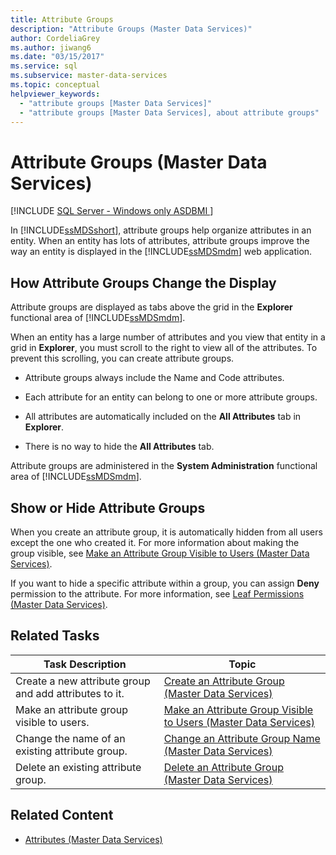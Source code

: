 ```yaml
---
title: Attribute Groups
description: "Attribute Groups (Master Data Services)"
author: CordeliaGrey
ms.author: jiwang6
ms.date: "03/15/2017"
ms.service: sql
ms.subservice: master-data-services
ms.topic: conceptual
helpviewer_keywords:
  - "attribute groups [Master Data Services]"
  - "attribute groups [Master Data Services], about attribute groups"
---
```

# Attribute Groups (Master Data Services)

[!INCLUDE [SQL Server - Windows only ASDBMI  ](../includes/applies-to-version/sql-windows-only-asdbmi.md)]

  In [!INCLUDE[ssMDSshort](../includes/ssmdsshort-md.md)], attribute groups help organize attributes in an entity. When an entity has lots of attributes, attribute groups improve the way an entity is displayed in the [!INCLUDE[ssMDSmdm](../includes/ssmdsmdm-md.md)] web application.  
  
## How Attribute Groups Change the Display  
 Attribute groups are displayed as tabs above the grid in the **Explorer** functional area of [!INCLUDE[ssMDSmdm](../includes/ssmdsmdm-md.md)].  
  
 When an entity has a large number of attributes and you view that entity in a grid in **Explorer**, you must scroll to the right to view all of the attributes. To prevent this scrolling, you can create attribute groups.  
  
-   Attribute groups always include the Name and Code attributes.  
  
-   Each attribute for an entity can belong to one or more attribute groups.  
  
-   All attributes are automatically included on the **All Attributes** tab in **Explorer**.  
  
-   There is no way to hide the **All Attributes** tab.  
  
 Attribute groups are administered in the **System Administration** functional area of [!INCLUDE[ssMDSmdm](../includes/ssmdsmdm-md.md)].  
  
## Show or Hide Attribute Groups  
 When you create an attribute group, it is automatically hidden from all users except the one who created it. For more information about making the group visible, see [Make an Attribute Group Visible to Users &#40;Master Data Services&#41;](../master-data-services/make-an-attribute-group-visible-to-users-master-data-services.md).  
  
 If you want to hide a specific attribute within a group, you can assign **Deny** permission to the attribute. For more information, see [Leaf Permissions &#40;Master Data Services&#41;](../master-data-services/leaf-permissions-master-data-services.md).  
  
## Related Tasks  
  
|Task Description|Topic|  
|----------------------|-----------|  
|Create a new attribute group and add attributes to it.|[Create an Attribute Group &#40;Master Data Services&#41;](../master-data-services/create-an-attribute-group-master-data-services.md)|  
|Make an attribute group visible to users.|[Make an Attribute Group Visible to Users &#40;Master Data Services&#41;](../master-data-services/make-an-attribute-group-visible-to-users-master-data-services.md)|  
|Change the name of an existing attribute group.|[Change an Attribute Group Name &#40;Master Data Services&#41;](../master-data-services/change-an-attribute-group-name-master-data-services.md)|  
|Delete an existing attribute group.|[Delete an Attribute Group &#40;Master Data Services&#41;](../master-data-services/delete-an-attribute-group-master-data-services.md)|  
  
## Related Content  
  
-   [Attributes &#40;Master Data Services&#41;](../master-data-services/attributes-master-data-services.md)  
  
  
